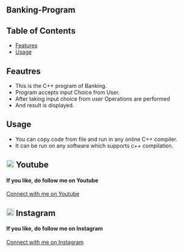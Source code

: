 ## Banking-Program

## Table of Contents

- [Features](#features)
- [Usage](#usage)

## Feautres
- This is the C++ program of Banking.
- Program accepts input Choice from User.
- After taking input choice from user Operations are performed
- And result is displayed.

## Usage
- You can copy code from file and run in any online C++ compiler.<br>
- It can be run on any software which supports c++ compilation.<br>
 
## <img src="https://upload.wikimedia.org/wikipedia/commons/0/09/YouTube_full-color_icon_%282017%29.svg" width="20" height="20"> Youtube
<h4>If you like, do follow me on Youtube</h4>
<a href="https://www.youtube.com/@Code-With-Vishal">Connect with me on  Youtube</a>

## <img src="https://upload.wikimedia.org/wikipedia/commons/e/e7/Instagram_logo_2016.svg" width="20" height="20"> Instagram
<h4>If you like, do follow me on Instagram</h4>
<a href="https://www.instagram.com/monstrvishal">Connect with me on Instagram</a>
